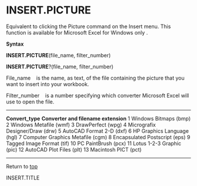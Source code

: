 INSERT.PICTURE
==============

Equivalent to clicking the Picture command on the Insert menu. This
function is available for Microsoft Excel for Windows only .

**Syntax**

**INSERT.PICTURE**(file\_name, filter\_number)

**INSERT.PICTURE**?(file\_name, filter\_number)

File\_name    is the name, as text, of the file containing the picture
that you want to insert into your workbook.

Filter\_number    is a number specifying which converter Microsoft Excel
will use to open the file.

  ------------------- --------------------------------------
  **Convert\_type**   **Converter and filename extension**
  1                   Windows Bitmaps (bmp)
  2                   Windows Metafile (wmf)
  3                   DrawPerfect (wpg)
  4                   Micrografix Designer/Draw (drw)
  5                   AutoCAD Format 2-D (dxf)
  6                   HP Graphics Language (hgl)
  7                   Computer Graphics Metafile (cgm)
  8                   Encapsulated Postscript (eps)
  9                   Tagged Image Format (tif)
  10                  PC PaintBrush (pcx)
  11                  Lotus 1-2-3 Graphic (pic)
  12                  AutoCAD Plot Files (plt)
  13                  Macintosh PICT (pct)
  ------------------- --------------------------------------

Return to [top](#H)

INSERT.TITLE
